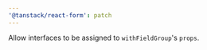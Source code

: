 ```yaml
---
'@tanstack/react-form': patch
---
```


Allow interfaces to be assigned to `withFieldGroup`'s `props`.
